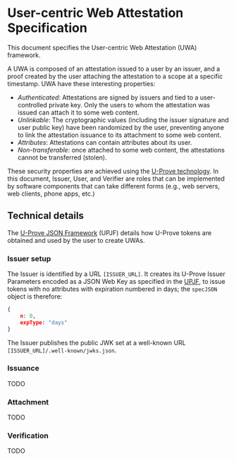 # User-centric Web Attestation Specification

This document specifies the User-centric Web Attestation (UWA) framework.

A UWA is composed of an attestation issued to a user by an issuer, and a proof created by the user attaching the attestation to a scope at a specific timestamp. UWA have these interesting properties:

* *Authenticated*: Attestations are signed by issuers and tied to a user-controlled private key. Only the users to whom the attestation was issued can attach it to some web content.
* *Unlinkable*: The cryptographic values (including the issuer signature and user public key) have been randomized by the user, preventing anyone to link the attestation issuance to its attachment to some web content.
* *Attributes*: Attestations can contain attributes about its user.
* *Non-transferable*: once attached to some web content, the attestations cannot be transferred (stolen).

These security properties are achieved using the [U-Prove technology](https://www.microsoft.com/uprove). In this document, Issuer, User, and Verifier are roles that can be implemented by software components that can take different forms (e.g., web servers, web clients, phone apps, etc.)

## Technical details

The [U-Prove JSON Framework](https://github.com/microsoft/uprove-node-reference/blob/main/doc/U-Prove_JSON_Framework.md) (UPJF) details how U-Prove tokens are obtained and used by the user to create UWAs.

### Issuer setup

The Issuer is identified by a URL `[ISSUER_URL]`. It creates its U-Prove Issuer Parameters encoded as a JSON Web Key as specified in the [UPJF](https://github.com/microsoft/uprove-node-reference/blob/main/doc/U-Prove_JSON_Framework.md#issuer-parameters), to issue tokens with no attributes with expiration numbered in days; the `specJSON` object is therefore:
```json
{
    n: 0,
    expType: "days"
}
```
The Issuer publishes the public JWK set at a well-known URL `[ISSUER_URL]/.well-known/jwks.json`.

### Issuance

TODO

### Attachment

TODO

### Verification

TODO
